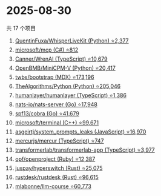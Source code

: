 # 2025-08-30

共 17 个项目

<!-- BEGIN GITHUB -->
<!-- 最后更新时间 2025-08-30 11:21:52 +0800 -->
1. [QuentinFuxa/WhisperLiveKit (Python) ⭐2,377](https://github.com/QuentinFuxa/WhisperLiveKit)
1. [microsoft/mcp (C#) ⭐812](https://github.com/microsoft/mcp)
1. [Canner/WrenAI (TypeScript) ⭐10,679](https://github.com/Canner/WrenAI)
1. [OpenBMB/MiniCPM-V (Python) ⭐20,417](https://github.com/OpenBMB/MiniCPM-V)
1. [twbs/bootstrap (MDX) ⭐173,196](https://github.com/twbs/bootstrap)
1. [TheAlgorithms/Python (Python) ⭐205,046](https://github.com/TheAlgorithms/Python)
1. [humanlayer/humanlayer (TypeScript) ⭐1,386](https://github.com/humanlayer/humanlayer)
1. [nats-io/nats-server (Go) ⭐17,948](https://github.com/nats-io/nats-server)
1. [spf13/cobra (Go) ⭐41,679](https://github.com/spf13/cobra)
1. [microsoft/terminal (C++) ⭐99,671](https://github.com/microsoft/terminal)
1. [asgeirtj/system_prompts_leaks (JavaScript) ⭐16,970](https://github.com/asgeirtj/system_prompts_leaks)
1. [mercurjs/mercur (TypeScript) ⭐747](https://github.com/mercurjs/mercur)
1. [transformerlab/transformerlab-app (TypeScript) ⭐3,977](https://github.com/transformerlab/transformerlab-app)
1. [opf/openproject (Ruby) ⭐12,387](https://github.com/opf/openproject)
1. [juspay/hyperswitch (Rust) ⭐25,075](https://github.com/juspay/hyperswitch)
1. [rustdesk/rustdesk (Rust) ⭐96,615](https://github.com/rustdesk/rustdesk)
1. [mlabonne/llm-course ⭐60,773](https://github.com/mlabonne/llm-course)
<!-- END GITHUB -->